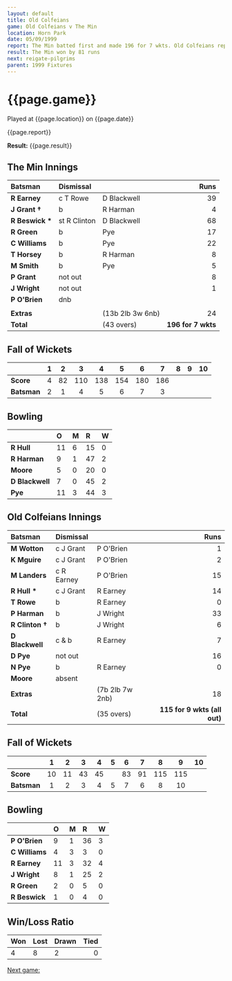 ```yaml
---
layout: default
title: Old Colfeians
game: Old Colfeians v The Min
location: Horn Park
date: 05/09/1999
report: The Min batted first and made 196 for 7 wkts. Old Colfeians replied with 115 all out
result: The Min won by 81 runs
next: reigate-pilgrims
parent: 1999 Fixtures
---
```


# {{page.game}}

Played at {{page.location}} on {{page.date}}

{{page.report}}

**Result:** {{page.result}}


## The Min Innings

| Batsman | Dismissal |  | Runs |
|:---|:---|---|---:|
| **R Earney** | c T Rowe | D Blackwell | 39 |
| **J Grant &#8224;** | b | R Harman | 4 |
| **R Beswick &#42;** | st R Clinton | D Blackwell | 68 |
| **R Green** | b | Pye | 17 |
| **C Williams** | b | Pye | 22 |
| **T Horsey** | b | R Harman | 8 |
| **M Smith** | b | Pye | 5 |
| **P Grant** | not out |  | 8 |
| **J Wright** | not out |  | 1 |
| **P O'Brien** | dnb |  |  |
|  |  |  |  |
| **Extras** | | (13b 2lb 3w 6nb) | 24 |
| **Total** | | (43 overs) | **196 for 7 wkts** |

## Fall of Wickets

| | 1 | 2 | 3 | 4 | 5 | 6 | 7 | 8 | 9 | 10 |
|---|:---:|:---:|:---:|:---:|:---:|:---:|:---:|:---:|:---:|:---:|
| **Score** | 4 | 82 | 110 | 138 | 154 | 180 | 186 |  |  |  |
| **Batsman** | 2 | 1 | 4 | 5 | 6 | 7 | 3 |  |  |  |

## Bowling

| | O | M | R | W |
|---|:---|:---|:---|:---|
| **R Hull** | 11 | 6 | 15 | 0 |
| **R Harman** | 9 | 1 | 47 | 2 |
| **Moore** | 5 | 0 | 20 | 0 |
| **D Blackwell** | 7 | 0 | 45 | 2 |
| **Pye** | 11 | 3 | 44 | 3 |

## Old Colfeians Innings

| Batsman | Dismissal |  | Runs |
|:---|:---|---|---:|
| **M Wotton** | c J Grant | P O'Brien | 1 |
| **K Mguire** | c J Grant | P O'Brien | 2 |
| **M Landers** | c R Earney | P O'Brien | 15 |
| **R Hull &#42;** | c J Grant | R Earney | 14 |
| **T Rowe** | b | R Earney | 0 |
| **P Harman** | b | J Wright | 33 |
| **R Clinton &#8224;** | b | J Wright | 6 |
| **D Blackwell** | c & b | R Earney | 7 |
| **D Pye** | not out |  | 16 |
| **N Pye** | b | R Earney | 0 |
| **Moore** | absent |  |  |
| **Extras** | | (7b 2lb 7w 2nb) | 18 |
| **Total** | | (35 overs) | **115 for 9 wkts (all out)** |

## Fall of Wickets

| | 1 | 2 | 3 | 4 | 5 | 6 | 7 | 8 | 9 | 10 |
|---|:---:|:---:|:---:|:---:|:---:|:---:|:---:|:---:|:---:|:---:|
| **Score** | 10 | 11 | 43 | 45 |  | 83 | 91 | 115 | 115 |  |
| **Batsman** | 1 | 2 | 3 | 4 | 5 | 7 | 6 | 8 | 10 |  |

## Bowling

| | O | M | R | W |
|---|:---|:---|:---|:---|
| **P O'Brien** | 9 | 1 | 36 | 3 |
| **C Williams** | 4 | 3 | 3 | 0 |
| **R Earney** | 11 | 3 | 32 | 4 |
| **J Wright** | 8 | 1 | 25 | 2 |
| **R Green** | 2 | 0 | 5 | 0 |
| **R Beswick** | 1 | 0 | 4 | 0 |

## Win/Loss Ratio

| Won | Lost | Drawn | Tied |
|:---|:---|:---|---:|
| 4 | 8 | 2 | 0 |

[Next game:]({{page.next}})